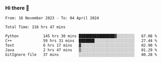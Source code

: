 ### Hi there 👋

<!--
**floyiac/floyiac** is a ✨ _special_ ✨ repository because its `README.md` (this file) appears on your GitHub profile.

Here are some ideas to get you started:

- 🔭 I’m currently working on ...
- 🌱 I’m currently learning ...
- 👯 I’m looking to collaborate on ...
- 🤔 I’m looking for help with ...
- 💬 Ask me about ...
- 📫 How to reach me: ...
- 😄 Pronouns: ...
- ⚡ Fun fact: ...
-->

<!--START_SECTION:waka-->

```txt
From: 16 November 2023 - To: 04 April 2024

Total Time: 216 hrs 47 mins

Python           145 hrs 30 mins ████████████████▓░░░░░░░░   67.08 %
C++              59 hrs 31 mins  ███████░░░░░░░░░░░░░░░░░░   27.44 %
Text             6 hrs 17 mins   ▓░░░░░░░░░░░░░░░░░░░░░░░░   02.90 %
Java             2 hrs 47 mins   ▒░░░░░░░░░░░░░░░░░░░░░░░░   01.29 %
GitIgnore file   37 mins         ░░░░░░░░░░░░░░░░░░░░░░░░░   00.28 %
```

<!--END_SECTION:waka-->
